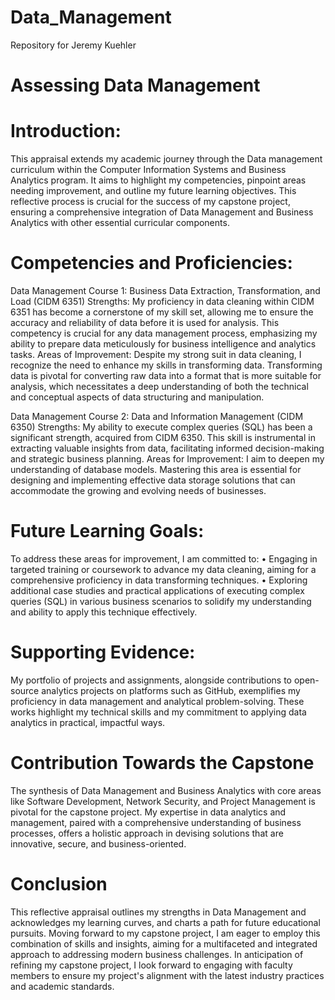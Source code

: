 # Data_Management
Repository for Jeremy Kuehler
# Assessing Data Management

# Introduction:
This appraisal extends my academic journey through the Data management curriculum within the Computer Information Systems and Business Analytics program. It aims to highlight my competencies, pinpoint areas needing improvement, and outline my future learning objectives. This reflective process is crucial for the success of my capstone project, ensuring a comprehensive integration of Data Management and Business Analytics with other essential curricular components.

# Competencies and Proficiencies:
Data Management Course 1: Business Data Extraction, Transformation, and Load (CIDM 6351)
Strengths: My proficiency in data cleaning within CIDM 6351 has become a cornerstone of my skill set, allowing me to ensure the accuracy and reliability of data before it is used for analysis. This competency is crucial for any data management process, emphasizing my ability to prepare data meticulously for business intelligence and analytics tasks.
Areas of Improvement: Despite my strong suit in data cleaning, I recognize the need to enhance my skills in transforming data. Transforming data is pivotal for converting raw data into a format that is more suitable for analysis, which necessitates a deep understanding of both the technical and conceptual aspects of data structuring and manipulation.

Data Management Course 2: Data and Information Management (CIDM 6350)
Strengths: My ability to execute complex queries (SQL) has been a significant strength, acquired from CIDM 6350. This skill is instrumental in extracting valuable insights from data, facilitating informed decision-making and strategic business planning.
Areas for Improvement: I aim to deepen my understanding of database models. Mastering this area is essential for designing and implementing effective data storage solutions that can accommodate the growing and evolving needs of businesses.


# Future Learning Goals:
To address these areas for improvement, I am committed to:
•	Engaging in targeted training or coursework to advance my data cleaning, aiming for a comprehensive proficiency in data transforming techniques.
•	Exploring additional case studies and practical applications of executing complex queries (SQL) in various business scenarios to solidify my understanding and ability to apply this technique effectively.

# Supporting Evidence:
My portfolio of projects and assignments, alongside contributions to open-source analytics projects on platforms such as GitHub, exemplifies my proficiency in data management and analytical problem-solving. These works highlight my technical skills and my commitment to applying data analytics in practical, impactful ways.

# Contribution Towards the Capstone
The synthesis of Data Management and Business Analytics with core areas like Software Development, Network Security, and Project Management is pivotal for the capstone project. My expertise in data analytics and management, paired with a comprehensive understanding of business processes, offers a holistic approach in devising solutions that are innovative, secure, and business-oriented.

# Conclusion
This reflective appraisal outlines my strengths in Data Management and acknowledges my learning curves, and charts a path for future educational pursuits. Moving forward to my capstone project, I am eager to employ this combination of skills and insights, aiming for a multifaceted and integrated approach to addressing modern business challenges.
In anticipation of refining my capstone project, I look forward to engaging with faculty members to ensure my project's alignment with the latest industry practices and academic standards.
